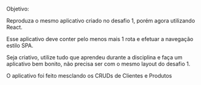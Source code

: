 Objetivo:

Reproduza o mesmo aplicativo criado no desafio 1, porém agora utilizando React.

Esse aplicativo deve conter pelo menos mais 1 rota e efetuar a navegação estilo SPA.

Seja criativo, utilize tudo que aprendeu durante a disciplina e faça um aplicativo bem bonito, não precisa ser com o mesmo layout do desafio 1.


O aplicativo foi feito mesclando os CRUDs de Clientes e Produtos
